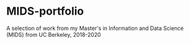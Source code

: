 # MIDS-portfolio
A selection of work from my Master's in Information and Data Science (MIDS) from UC Berkeley, 2018-2020
